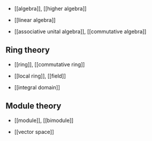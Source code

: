 
* [[algebra]], [[higher algebra]]

* [[linear algebra]]

* [[associative unital algebra]], [[commutative algebra]]

## Ring theory

* [[ring]], [[commutative ring]]

* [[local ring]], [[field]]

* [[integral domain]]

## Module theory

* [[module]], [[bimodule]]

* [[vector space]]